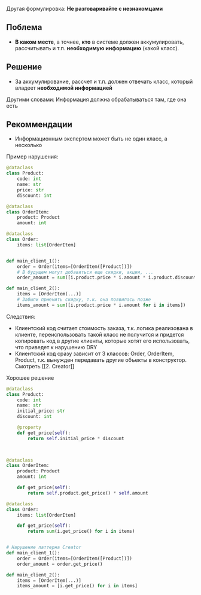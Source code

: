 
Другая формулировка: **Не разговаривайте с незнакомцами**
## Поблема
- **В каком месте**, а точнее, **кто** в системе должен аккумулировать, рассчитывать и т.п. **необходимую информацию** (какой класс).

## Решение
- За аккумулирование, рассчет и т.п. должен отвечать класс, который владеет **необходимой информацией**

Другими словами: Информация должна обрабатываться там, где она есть

## Рекоммендации
- Информационным экспертом может быть не один класс, а несколько

Пример нарушения:
``` python
@dataclass
class Product:
	code: int
	name: str
	price: str
	discount: int

@dataclass
class OrderItem:
	product: Product
	amount: int

@dataclass
class Order:
	items: list[OrderItem]


def main_client_1():
	order = Order(items=[OrderItem([Product])])
	# В будущем могут добавиться еще скидки, акции, ...
	order_amount = sum([i.product.price * i.amount * i.product.discount for i.products in order.items])

def main_client_2():
	items = [OrderItem(...)]
	# Забыли прменить скидку, т.к. она появилась позже
	items_amount = sum([i.product.price * i.amount for i in items])
```

Следствия:
- Клиентский код считает стоимость заказа, т.к. логика реализована в клиенте, переиспользовать такой класс не получится и придется копировать код в другие клиенты, которые хотят его использовать, что приведет к нарушению DRY
- Клиентский код сразу зависит от 3 классов: Order, OrderItem, Product, т.к. вынужден передавать другие объекты в конструктор. Смотреть [[2. Creator]]

Хорошее решение
``` python
@dataclass
class Product:
	code: int
	name: str
	initial_price: str
	discount: int

	@property
	def get_price(self):
		return self.initial_price * discount

	

@dataclass
class OrderItem:
	product: Product
	amount: int

	def get_price(self):
		return self.product.get_price() * self.amount

@dataclass
class Order:
	items: list[OrderItem]

	def get_price(self):
		return sum(i.get_price() for i in items)


# Нарушение паттерна Creator
def main_client_1():
	order = Order(items=[OrderItem([Product])])
	order_amount = order.get_price()

def main_client_2():
	items = [OrderItem(...)]
	items_amount = [i.get_price() for i in items]
```